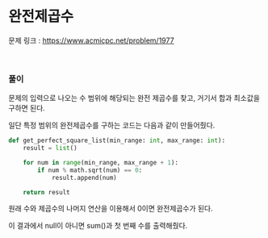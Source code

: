 완전제곱수
===

문제 링크 : https://www.acmicpc.net/problem/1977

<br>

### 풀이

문제의 입력으로 나오는 수 범위에 해당되는 완전 제곱수를 찾고, 거기서 합과 최소값을 구하면 된다.

일단 특정 범위의 완전제곱수를 구하는 코드는 다음과 같이 만들어줬다.

```Python
def get_perfect_square_list(min_range: int, max_range: int):
    result = list()

    for num in range(min_range, max_range + 1):
        if num % math.sqrt(num) == 0:
            result.append(num)

    return result
```

원래 수와 제곱수의 나머지 연산을 이용해서 0이면 완전제곱수가 된다.

이 결과에서 null이 아니면 sum()과 첫 번째 수를 출력해줬다.